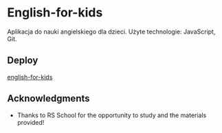 # English-for-kids

Aplikacja do nauki angielskiego dla dzieci. Użyte technologie: JavaScript, Git.

## Deploy

[english-for-kids](https://dmikol-english-for-kids.netlify.app)

## Acknowledgments

* Thanks to RS School for the opportunity to study and the materials provided!